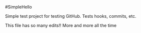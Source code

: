 #SimpleHello

Simple test project for testing GitHub.
Tests hooks, commits, etc.

This file has so many edits!!
More and more all the time
